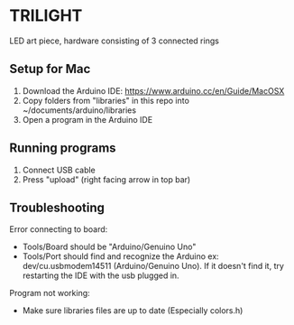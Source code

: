 # TRILIGHT
LED art piece, hardware consisting of 3 connected rings

## Setup for Mac
1. Download the Arduino IDE: https://www.arduino.cc/en/Guide/MacOSX
2. Copy folders from "libraries" in this repo into ~/documents/arduino/libraries
3. Open a program in the Arduino IDE

## Running programs
1. Connect USB cable
2. Press "upload" (right facing arrow in top bar)

## Troubleshooting


Error connecting to board:
- Tools/Board should be "Arduino/Genuino Uno"
- Tools/Port should find and recognize the Arduino ex: dev/cu.usbmodem14511 (Arduino/Genuino Uno). If it doesn't find it, try restarting the IDE with the usb plugged in.


Program not working:
- Make sure libraries files are up to date (Especially colors.h)
